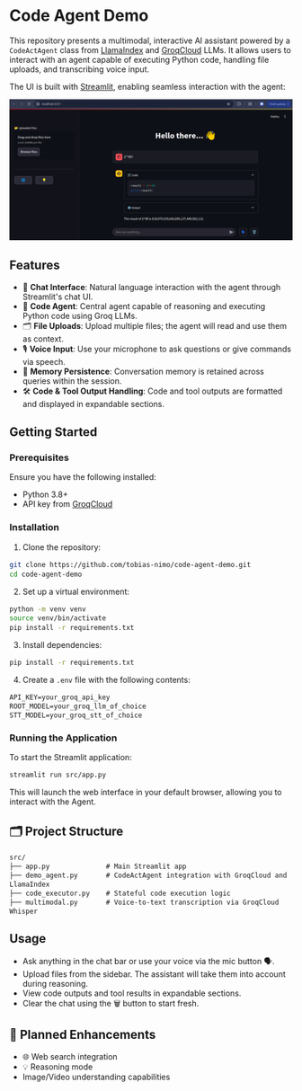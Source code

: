 # Code Agent Demo
This repository presents a multimodal, interactive AI assistant powered by a `CodeActAgent` class from [LlamaIndex](https://github.com/jerryjliu/llama_index) and [GroqCloud](https://console.groq.com/home) LLMs. It allows users to interact with an agent capable of executing Python code, handling file uploads, and transcribing voice input.

The UI is built with [Streamlit](https://streamlit.io/), enabling seamless interaction with the agent:

![UI](images/preview.png)

## Features
- 💬 **Chat Interface**: Natural language interaction with the agent through Streamlit's chat UI.
- 🧠 **Code Agent**: Central agent capable of reasoning and executing Python code using Groq LLMs.
- 🗂️ **File Uploads**: Upload multiple files; the agent will read and use them as context.
- 🎙️ **Voice Input**: Use your microphone to ask questions or give commands via speech.
- 🧠 **Memory Persistence**: Conversation memory is retained across queries within the session.
- 🛠️ **Code & Tool Output Handling**: Code and tool outputs are formatted and displayed in expandable sections.

## Getting Started
### Prerequisites
Ensure you have the following installed:
- Python 3.8+
- API key from [GroqCloud](https://console.groq.com/home)

### Installation
1. Clone the repository:
```bash
git clone https://github.com/tobias-nimo/code-agent-demo.git
cd code-agent-demo
```

2. Set up a virtual environment:
```bash
python -m venv venv
source venv/bin/activate
pip install -r requirements.txt
```

3. Install dependencies:
```bash
pip install -r requirements.txt
```

4. Create a `.env` file with the following contents:
```env
API_KEY=your_groq_api_key
ROOT_MODEL=your_groq_llm_of_choice
STT_MODEL=your_groq_stt_of_choice
```

### Running the Application
To start the Streamlit application:
```bash
streamlit run src/app.py
```
This will launch the web interface in your default browser, allowing you to interact with the Agent.

## 🗂️ Project Structure
```text
src/
├── app.py              # Main Streamlit app
├── demo_agent.py       # CodeActAgent integration with GroqCloud and LlamaIndex
├── code_executor.py    # Stateful code execution logic
├── multimodal.py       # Voice-to-text transcription via GroqCloud Whisper
```

## Usage
- Ask anything in the chat bar or use your voice via the mic button 🗣️.
- Upload files from the sidebar. The assistant will take them into account during reasoning.
- View code outputs and tool results in expandable sections.
- Clear the chat using the 🗑️ button to start fresh.

## 🧩 Planned Enhancements
- 🌐 Web search integration
- 💡 Reasoning mode
- Image/Video understanding capabilities
